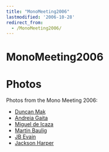 ```yaml
---
title: "MonoMeeting2006"
lastmodified: '2006-10-28'
redirect_from:
  - /MonoMeeting2006/
---
```


MonoMeeting2006
===============

Photos
======

Photos from the Mono Meeting 2006:

-   [Duncan Mak](http://flickr.com/photos/duncanmak/sets/72157594347638424/)
-   [Andreia Gaita](http://picasaweb.google.com/shana.ufie/MonoMeeting2006)
-   [Miguel de Icaza](http://picasaweb.google.com/miguel.de.icaza/MonoMeeting2006)
-   [Martin Baulig](http://www.flickr.com/photos/40709035@N00/)
-   [JB Evain](http://www.flickr.com/photos/jbevain/sets/72157594348740457/)
-   [Jackson Harper](http://www.flickr.com/photos/72243400@N00/tags/bostonmonoconf)
